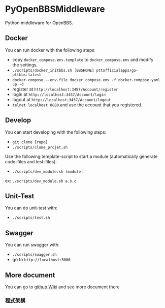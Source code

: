 # PyOpenBBSMiddleware

Python middleware for OpenBBS.

## Docker

You can run docker with the following steps:

* copy `docker_compose.env.template` to `docker_compose.env` and modify the settings.
* `./scripts/docker_initbbs.sh [BBSHOME] pttofficialapps/go-pttbbs:latest`
* `docker-compose --env-file docker_compose.env -f docker-compose.yaml up -d`
* register at `http://localhost:3457/Account/register`
* login at `http://localhost:3457/Account/login`
* logout at `http://localhost:3457/Account/logout`
* `telnet localhost 8888` and use the account that you registered.

## Develop

You can start developing with the following steps:

* `git clone [repo]`
* `./scripts/clone_projet.sh`

Use the following template-script to start a module (automatically generate code-files and test-files):

* `./scripts/dev_module.sh [module]`

ex: `./scripts/dev_module.sh a.b.c`

## Unit-Test

You can do unit-test with:

* `./scripts/test.sh`

## Swagger

You can run swagger with:
* `./scripts/swagger.sh`
* go to `http://localhost:5000`

## More document

You can go to [github Wiki](https://github.com/Ptt-official-app/PyOpenBBSMiddleware/wiki) and see more document there

### [程式架構](https://github.com/Ptt-official-app/PyOpenBBSMiddleware/wiki/%E7%A8%8B%E5%BC%8F%E6%9E%B6%E6%A7%8B%E8%AA%AA%E6%98%8E)
